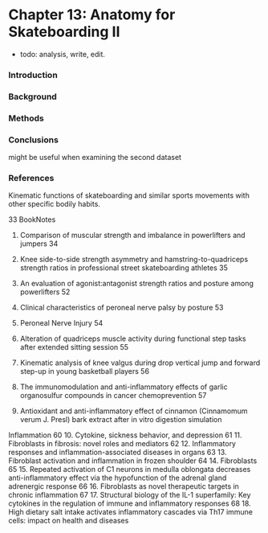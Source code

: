 # Chapter 13: Anatomy for Skateboarding II

- todo: analysis, write, edit.

### Introduction

### Background

### Methods

### Conclusions

might be useful when examining the second dataset

### References

Kinematic functions of skateboarding and similar sports movements with other specific bodily habits.

33 BookNotes

1. Comparison of muscular strength and imbalance in powerlifters and jumpers
34

2. Knee side-to-side strength asymmetry and hamstring-to-quadriceps strength ratios in professional street skateboarding athletes
35
3. An evaluation of agonist:antagonist strength ratios and posture among powerlifters
52
4. Clinical characteristics of peroneal nerve palsy by posture
53
5. Peroneal Nerve Injury
54
6. Alteration of quadriceps muscle activity during functional step tasks after extended sitting session
55
7. Kinematic analysis of knee valgus during drop vertical jump and forward step-up in young basketball players
56
8. The immunomodulation and anti-inflammatory effects of garlic organosulfur compounds in cancer chemoprevention
57
9. Antioxidant and anti-inflammatory effect of cinnamon (Cinnamomum verum J. Presl) bark extract after in vitro digestion simulation

Inflammation
60
10. Cytokine, sickness behavior, and depression
61
11. Fibroblasts in fibrosis: novel roles and mediators
62
12. Inflammatory responses and inflammation-associated diseases in organs
63
13. Fibroblast activation and inflammation in frozen shoulder
64
14. Fibroblasts
65
15. Repeated activation of C1 neurons in medulla oblongata decreases anti-inflammatory effect via the hypofunction of the adrenal gland adrenergic response
66
16. Fibroblasts as novel therapeutic targets in chronic inflammation
67
17. Structural biology of the IL-1 superfamily: Key cytokines in the regulation of immune and inflammatory responses
68
18. High dietary salt intake activates inflammatory cascades via Th17 immune cells: impact on health and diseases
